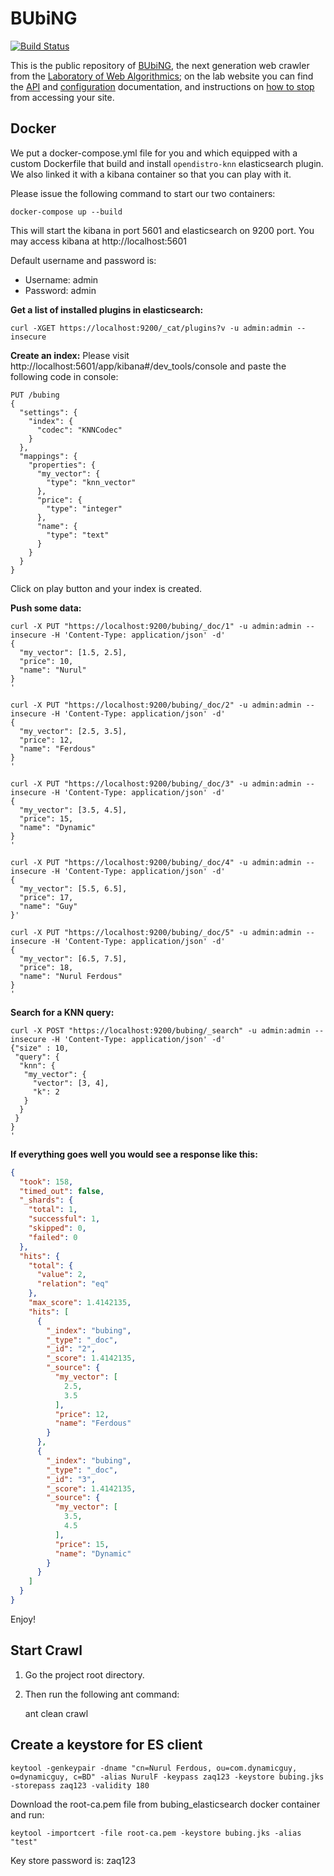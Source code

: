 BUbiNG
======

[![Build Status](https://travis-ci.org/LAW-Unimi/BUbiNG.svg?branch=master)](https://travis-ci.org/LAW-Unimi/BUbiNG)

This is the public repository of [BUbiNG](http://law.di.unimi.it/software.php#bubing), the next generation web crawler from the [Laboratory of Web Algorithmics](http://law.di.unimi.it); on the lab website you can find the  [API](http://law.di.unimi.it/software/bubing-docs/) and [configuration](http://law.di.unimi.it/software/bubing-docs/overview-summary.html#overview.description) documentation, and instructions on [how to stop](http://law.di.unimi.it/BUbiNG.html) from accessing your site.

Docker
------
We put a docker-compose.yml file for you and which equipped with a custom Dockerfile
that build and install `opendistro-knn` elasticsearch plugin. We also linked it with
a kibana container so that you can play with it.

Please issue the following command to start our two containers:

```shell script
docker-compose up --build
```
This will start the kibana in port 5601 and elasticsearch on 9200 port. You may access 
kibana at http://localhost:5601 

Default username and password is:

  - Username: admin
  - Password: admin

**Get a list of installed plugins in elasticsearch:**
```shell script
curl -XGET https://localhost:9200/_cat/plugins?v -u admin:admin --insecure
```

**Create an index:**
Please visit http://localhost:5601/app/kibana#/dev_tools/console and paste the following
code in console:
```
PUT /bubing
{
  "settings": {
    "index": {
      "codec": "KNNCodec"
    }
  },
  "mappings": {
    "properties": {
      "my_vector": {
        "type": "knn_vector"
      },
      "price": {
        "type": "integer"
      },
      "name": {
        "type": "text"
      }
    }
  }
}
```
Click on play button and your index is created.

**Push some data:**
```shell script
curl -X PUT "https://localhost:9200/bubing/_doc/1" -u admin:admin --insecure -H 'Content-Type: application/json' -d'
{
  "my_vector": [1.5, 2.5],
  "price": 10,
  "name": "Nurul"
}
'

curl -X PUT "https://localhost:9200/bubing/_doc/2" -u admin:admin --insecure -H 'Content-Type: application/json' -d'
{
  "my_vector": [2.5, 3.5],
  "price": 12,
  "name": "Ferdous"
}
'

curl -X PUT "https://localhost:9200/bubing/_doc/3" -u admin:admin --insecure -H 'Content-Type: application/json' -d'
{
  "my_vector": [3.5, 4.5],
  "price": 15,
  "name": "Dynamic"
}
'

curl -X PUT "https://localhost:9200/bubing/_doc/4" -u admin:admin --insecure -H 'Content-Type: application/json' -d'
{
  "my_vector": [5.5, 6.5],
  "price": 17,
  "name": "Guy"
}'

curl -X PUT "https://localhost:9200/bubing/_doc/5" -u admin:admin --insecure -H 'Content-Type: application/json' -d'
{
  "my_vector": [6.5, 7.5],
  "price": 18,
  "name": "Nurul Ferdous"
}
'
```

**Search for a KNN query:**
```shell script
curl -X POST "https://localhost:9200/bubing/_search" -u admin:admin --insecure -H 'Content-Type: application/json' -d'
{"size" : 10,
 "query": {
  "knn": {
   "my_vector": {
     "vector": [3, 4],
     "k": 2
   }
  }
 }
}
'
```

**If everything goes well you would see a response like this:**
```json
{
  "took": 158,
  "timed_out": false,
  "_shards": {
    "total": 1,
    "successful": 1,
    "skipped": 0,
    "failed": 0
  },
  "hits": {
    "total": {
      "value": 2,
      "relation": "eq"
    },
    "max_score": 1.4142135,
    "hits": [
      {
        "_index": "bubing",
        "_type": "_doc",
        "_id": "2",
        "_score": 1.4142135,
        "_source": {
          "my_vector": [
            2.5,
            3.5
          ],
          "price": 12,
          "name": "Ferdous"
        }
      },
      {
        "_index": "bubing",
        "_type": "_doc",
        "_id": "3",
        "_score": 1.4142135,
        "_source": {
          "my_vector": [
            3.5,
            4.5
          ],
          "price": 15,
          "name": "Dynamic"
        }
      }
    ]
  }
}
```

Enjoy!

Start Crawl
-----------

1. Go the project root directory.

2. Then run the following ant command:

    ant clean crawl
    
Create a keystore for ES client
-------------------------------
    
    keytool -genkeypair -dname "cn=Nurul Ferdous, ou=com.dynamicguy, o=dynamicguy, c=BD" -alias NurulF -keypass zaq123 -keystore bubing.jks -storepass zaq123 -validity 180
    
Download the root-ca.pem file from bubing_elasticsearch docker container and run:
    
    keytool -importcert -file root-ca.pem -keystore bubing.jks -alias "test"
    
Key store password is: zaq123